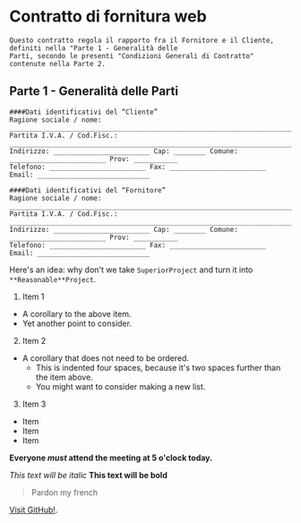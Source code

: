 # Contratto di fornitura web

```
Questo contratto regola il rapporto fra il Fornitore e il Cliente, definiti nella "Parte 1 - Generalità delle 
Parti, secondo le presenti "Condizioni Generali di Contratto" contenute nella Parte 2.
```
## Parte 1 - Generalità delle Parti
```
####Dati identificativi del “Cliente” 
Ragione sociale / nome: ____________________________________________________________________________
Partita I.V.A. / Cod.Fisc.: ________________________________________________________________________
Indirizzo: ________________________ Cap: ________ Comune: ________________________ Prov: ___________ 
Telefono: ________________________ Fax: ________________________ Email: ____________________________

####Dati identificativi del “Fornitore” 
Ragione sociale / nome: ____________________________________________________________________________
Partita I.V.A. / Cod.Fisc.: ________________________________________________________________________ 
Indirizzo: ________________________ Cap: ________ Comune: ________________________ Prov: ___________ 
Telefono: ________________________ Fax: ________________________ Email: ____________________________
```

Here's an idea: why don't we take `SuperiorProject` and turn it into `**Reasonable**Project`.

1. Item 1
  * A corollary to the above item.
  * Yet another point to consider.
2. Item 2
  * A corollary that does not need to be ordered.
    * This is indented four spaces, because it's two spaces further than the item above.
    * You might want to consider making a new list.
3. Item 3


* Item
* Item
* Item

**Everyone _must_ attend the meeting at 5 o'clock today.**

*This text will be italic*
**This text will be bold**

> Pardon my french


[Visit GitHub!](www.github.com).
